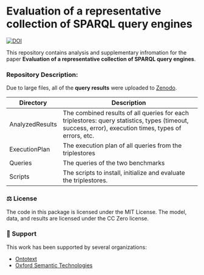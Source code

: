 # Evaluation of a representative collection of SPARQL query engines

[![DOI](https://zenodo.org/badge/DOI/10.5281/zenodo.6477753.svg)](https://doi.org/10.5281/zenodo.6477753)

This repository contains analysis and supplementary infromation for the paper **Evaluation of a representative collection of SPARQL query engines**.


### Repository Description:
Due to large files, all of the **query results** were uploaded to [Zenodo](https://doi.org/10.5281/zenodo.6477753).

| **Directory**   | **Description**                                                                                                                                       |
|-----------------|-------------------------------------------------------------------------------------------------------------------------------------------------------|
| AnalyzedResults | The combined results of all queries for each triplestores: query statistics, types (timeout, success, error), execution times, types of errors, etc.  |
| ExecutionPlan   | The execution plan of all queries from the triplestores                                                                                               |
| Queries         | The queries of the two benchmarks                                                                                                                     |
| Scripts         | The scripts to install, initialize and evaluate the triplestores.                                                                                     |


### ⚖️ License
The code in this package is licensed under the MIT License. The model, data, and results are licensed under the CC Zero license.

### 🎁 Support
This work has been supported by several organizations:
- [Ontotext](https://www.ontotext.com/)
- [Oxford Semantic Technologies](https://www.oxfordsemantic.tech/)




